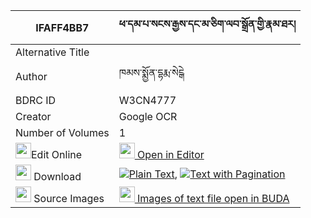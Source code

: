 |IFAFF4BB7|ཕ་དམ་པ་སངས་རྒྱས་དང་མ་ཅིག་ལབ་སྒྲོན་གྱི་རྣམ་ཐར། 
| --- | --- 
|Alternative Title |
|Author| ཁམས་སྨྱོན་དྷརྨ་སེངྒེ
|BDRC ID | W3CN4777
|Creator | Google OCR
|Number of Volumes| 1
|<img width="25" src="https://img.icons8.com/color/25/000000/edit-property.png">Edit Online| [<img width="25" src="https://avatars.githubusercontent.com/u/45091458?s=200&v=4"> Open in Editor](http://editor.openpecha.org/IFAFF4BB7)
|<img width="25" src="https://img.icons8.com/fluent/48/000000/download-2.png"/>  Download | [![](https://img.icons8.com/color/20/000000/txt.png)Plain Text](https://github.com/Openpecha/IFAFF4BB7/releases/download/v1/pa_dampa_sangye_dang_ma_chik_l_plain_IFAFF4BB7.zip), [![](https://img.icons8.com/color/20/000000/txt.png)Text with Pagination](https://github.com/Openpecha/IFAFF4BB7/releases/download/v1/pa_dampa_sangye_dang_ma_chik_l_pages_IFAFF4BB7.zip)
|<img width="25" src="https://img.icons8.com/plasticine/100/000000/pictures-folder.png"/>  Source Images | [<img width="25" src="https://library.bdrc.io/icons/BUDA-small.svg"> Images of text file open in BUDA](https://library.bdrc.io/show/bdr:W3CN4777)